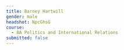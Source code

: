 ```yaml
---
title: Barney Hartwill
gender: male
headshot: NpcGhsG
course:
  - BA Politics and International Relations
submitted: false
---
```

